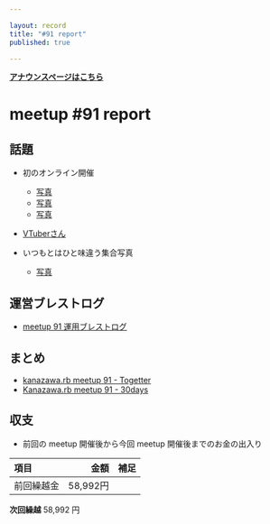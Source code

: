 ```yaml
---

layout: record
title: "#91 report"
published: true

---
```


<div style="text-align: left;"><a href="./"><strong>アナウンスページはこちら</strong></a></div>

# meetup #91 report

## 話題

* 初のオンライン開催
  + [写真](https://twitter.com/kiyohara/status/1241212484083568640)
  + [写真](https://twitter.com/TAKAyuki_atkwsk/status/1241214888090968066)
  + [写真](https://twitter.com/kiyohara/status/1241229873818918912)

* [VTuberさん](https://twitter.com/kiyohara/status/1241264273927487488)

* いつもとはひと味違う集合写真
  + [写真](https://twitter.com/kiyohara/status/1241275270973108224)


## 運営ブレストログ

* [meetup 91 運用ブレストログ](https://github.com/kanazawarb/meetup/wiki/meetup-91-%E9%81%8B%E7%94%A8%E3%83%96%E3%83%AC%E3%82%B9%E3%83%88%E3%83%AD%E3%82%B0)


## まとめ

* [kanazawa.rb meetup 91 - Togetter](https://togetter.com/li/1484358)
* [Kanazawa.rb meetup 91 - 30days](https://30d.jp/kzrb/81)


## 収支

* 前回の meetup 開催後から今回 meetup 開催後までのお金の出入り

|項目                           |金額         |補足                                               |
|:------------------------------|------------:|:--------------------------------------------------|
| 前回繰越金                    |    58,992円 |                                                   |

**次回繰越**  58,992 円

